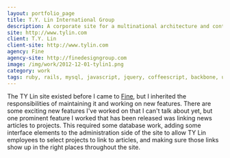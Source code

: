 ```yaml
---
layout: portfolio_page
title: T.Y. Lin International Group
description: A corporate site for a multinational architecture and contracting firm.
site: http://www.tylin.com
client: T.Y. Lin
client-site: http://www.tylin.com
agency: Fine
agency-site: http://finedesigngroup.com
image: /img/work/2012-12-01-tylin1.png
category: work
tags: ruby, rails, mysql, javascript, jquery, coffeescript, backbone, underscore, raphael
---
```


The TY Lin site existed before I came to [Fine](http://finedesigngroup.com),
but I inherited the responsibilities of maintaining it and working on new
features. There are some exciting new features I've worked on that I can't
talk about yet, but one prominent feature I worked that has been released was
linking news articles to projects. This required some database work,
adding some interface elements to the administration side of the site to
allow TY Lin employees to select projects to link to articles, and making sure
those links show up in the right places throughout the site.
